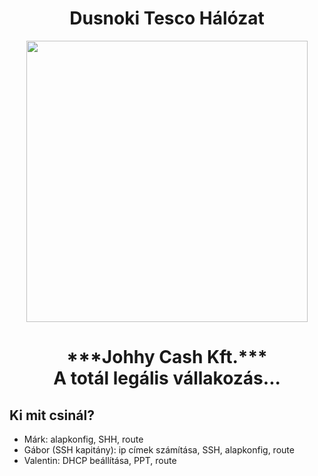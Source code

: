 <h1 align="center">Dusnoki Tesco Hálózat</h1>
 
<div align="center">
  <img src="https://upload.wikimedia.org/wikipedia/commons/2/23/Tesco_logo.png" width="450px">
  <h1>***Johhy Cash Kft.***<br>  A totál legális vállakozás...</h1>   
</div>
 
<h2>Ki mit csinál?</h2>
<ul>
  <li>Márk: alapkonfig, SHH, route</li>
  <li>Gábor (SSH kapitány): ip címek számítása, SSH, alapkonfig, route</li1>
  <li>Valentin: DHCP beállítása, PPT, route</li1>
  
</ul>

